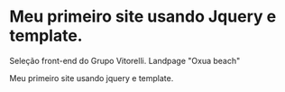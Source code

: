 # Meu primeiro site usando Jquery e template.
 Seleção front-end do Grupo Vitorelli.
 Landpage "Oxua beach"

Meu primeiro site usando jquery e template.
